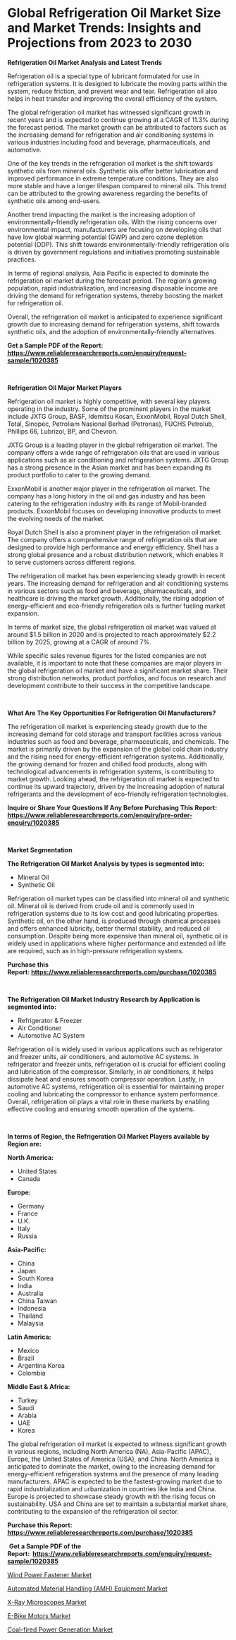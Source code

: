 <p><h1>Global Refrigeration Oil Market Size and Market Trends: Insights and Projections from 2023 to 2030</h1></p><p><strong>Refrigeration Oil Market Analysis and Latest Trends</strong></p>
<p><p>Refrigeration oil is a special type of lubricant formulated for use in refrigeration systems. It is designed to lubricate the moving parts within the system, reduce friction, and prevent wear and tear. Refrigeration oil also helps in heat transfer and improving the overall efficiency of the system.</p><p>The global refrigeration oil market has witnessed significant growth in recent years and is expected to continue growing at a CAGR of 11.3% during the forecast period. The market growth can be attributed to factors such as the increasing demand for refrigeration and air conditioning systems in various industries including food and beverage, pharmaceuticals, and automotive.</p><p>One of the key trends in the refrigeration oil market is the shift towards synthetic oils from mineral oils. Synthetic oils offer better lubrication and improved performance in extreme temperature conditions. They are also more stable and have a longer lifespan compared to mineral oils. This trend can be attributed to the growing awareness regarding the benefits of synthetic oils among end-users.</p><p>Another trend impacting the market is the increasing adoption of environmentally-friendly refrigeration oils. With the rising concerns over environmental impact, manufacturers are focusing on developing oils that have low global warming potential (GWP) and zero ozone depletion potential (ODP). This shift towards environmentally-friendly refrigeration oils is driven by government regulations and initiatives promoting sustainable practices.</p><p>In terms of regional analysis, Asia Pacific is expected to dominate the refrigeration oil market during the forecast period. The region's growing population, rapid industrialization, and increasing disposable income are driving the demand for refrigeration systems, thereby boosting the market for refrigeration oil.</p><p>Overall, the refrigeration oil market is anticipated to experience significant growth due to increasing demand for refrigeration systems, shift towards synthetic oils, and the adoption of environmentally-friendly alternatives.</p></p>
<p><strong>Get a Sample PDF of the Report:&nbsp; <a href="https://www.reliableresearchreports.com/enquiry/request-sample/1020385">https://www.reliableresearchreports.com/enquiry/request-sample/1020385</a></strong></p>
<p>&nbsp;</p>
<p><strong>Refrigeration Oil Major Market Players</strong></p>
<p><p>Refrigeration oil market is highly competitive, with several key players operating in the industry. Some of the prominent players in the market include JXTG Group, BASF, Idemitsu Kosan, ExxonMobil, Royal Dutch Shell, Total, Sinopec, Petroliam Nasional Berhad (Petronas), FUCHS Petrolub, Phillips 66, Lubrizol, BP, and Chevron.</p><p>JXTG Group is a leading player in the global refrigeration oil market. The company offers a wide range of refrigeration oils that are used in various applications such as air conditioning and refrigeration systems. JXTG Group has a strong presence in the Asian market and has been expanding its product portfolio to cater to the growing demand.</p><p>ExxonMobil is another major player in the refrigeration oil market. The company has a long history in the oil and gas industry and has been catering to the refrigeration industry with its range of Mobil-branded products. ExxonMobil focuses on developing innovative products to meet the evolving needs of the market.</p><p>Royal Dutch Shell is also a prominent player in the refrigeration oil market. The company offers a comprehensive range of refrigeration oils that are designed to provide high performance and energy efficiency. Shell has a strong global presence and a robust distribution network, which enables it to serve customers across different regions.</p><p>The refrigeration oil market has been experiencing steady growth in recent years. The increasing demand for refrigeration and air conditioning systems in various sectors such as food and beverage, pharmaceuticals, and healthcare is driving the market growth. Additionally, the rising adoption of energy-efficient and eco-friendly refrigeration oils is further fueling market expansion.</p><p>In terms of market size, the global refrigeration oil market was valued at around $1.5 billion in 2020 and is projected to reach approximately $2.2 billion by 2025, growing at a CAGR of around 7%.</p><p>While specific sales revenue figures for the listed companies are not available, it is important to note that these companies are major players in the global refrigeration oil market and have a significant market share. Their strong distribution networks, product portfolios, and focus on research and development contribute to their success in the competitive landscape.</p></p>
<p>&nbsp;</p>
<p><strong>What Are The Key Opportunities For Refrigeration Oil Manufacturers?</strong></p>
<p><p>The refrigeration oil market is experiencing steady growth due to the increasing demand for cold storage and transport facilities across various industries such as food and beverage, pharmaceuticals, and chemicals. The market is primarily driven by the expansion of the global cold chain industry and the rising need for energy-efficient refrigeration systems. Additionally, the growing demand for frozen and chilled food products, along with technological advancements in refrigeration systems, is contributing to market growth. Looking ahead, the refrigeration oil market is expected to continue its upward trajectory, driven by the increasing adoption of natural refrigerants and the development of eco-friendly refrigeration technologies.</p></p>
<p><strong>Inquire or Share Your Questions If Any Before Purchasing This Report: <a href="https://www.reliableresearchreports.com/enquiry/pre-order-enquiry/1020385">https://www.reliableresearchreports.com/enquiry/pre-order-enquiry/1020385</a></strong></p>
<p>&nbsp;</p>
<p><strong>Market Segmentation</strong></p>
<p><strong>The Refrigeration Oil Market Analysis by types is segmented into:</strong></p>
<p><ul><li>Mineral Oil</li><li>Synthetic Oil</li></ul></p>
<p><p>Refrigeration oil market types can be classified into mineral oil and synthetic oil. Mineral oil is derived from crude oil and is commonly used in refrigeration systems due to its low cost and good lubricating properties. Synthetic oil, on the other hand, is produced through chemical processes and offers enhanced lubricity, better thermal stability, and reduced oil consumption. Despite being more expensive than mineral oil, synthetic oil is widely used in applications where higher performance and extended oil life are required, such as in high-pressure refrigeration systems.</p></p>
<p><strong>Purchase this Report:&nbsp;<a href="https://www.reliableresearchreports.com/purchase/1020385">https://www.reliableresearchreports.com/purchase/1020385</a></strong></p>
<p>&nbsp;</p>
<p><strong>The Refrigeration Oil Market Industry Research by Application is segmented into:</strong></p>
<p><ul><li>Refrigerator & Freezer</li><li>Air Conditioner</li><li>Automotive AC System</li></ul></p>
<p><p>Refrigeration oil is widely used in various applications such as refrigerator and freezer units, air conditioners, and automotive AC systems. In refrigerator and freezer units, refrigeration oil is crucial for efficient cooling and lubrication of the compressor. Similarly, in air conditioners, it helps dissipate heat and ensures smooth compressor operation. Lastly, in automotive AC systems, refrigeration oil is essential for maintaining proper cooling and lubricating the compressor to enhance system performance. Overall, refrigeration oil plays a vital role in these markets by enabling effective cooling and ensuring smooth operation of the systems.</p></p>
<p>&nbsp;</p>
<p><strong>In terms of Region, the Refrigeration Oil Market Players available by Region are:</strong></p>
<p>
    <p> <strong> North America: </strong>
        <ul>
            <li>United States</li>
            <li>Canada</li>
        </ul>
        </p> 
    <p> <strong> Europe: </strong>
        <ul>
            <li>Germany</li>
            <li>France</li>
            <li>U.K.</li>
            <li>Italy</li>
            <li>Russia</li>
        </ul>
        </p> 
    <p> <strong> Asia-Pacific: </strong>
        <ul>
            <li>China</li>
            <li>Japan</li>
            <li>South Korea</li>
            <li>India</li>
            <li>Australia</li>
            <li>China Taiwan</li>
            <li>Indonesia</li>
            <li>Thailand</li>
            <li>Malaysia</li>
        </ul>
        </p> 
    <p> <strong> Latin America: </strong>
        <ul>
            <li>Mexico</li>
            <li>Brazil</li>
            <li>Argentina Korea</li>
            <li>Colombia</li>
        </ul>
        </p> 
    <p> <strong> Middle East & Africa: </strong>
        <ul>
            <li>Turkey</li>
            <li>Saudi</li>
            <li>Arabia</li>
            <li>UAE</li>
            <li>Korea</li>
        </ul>
    </p>
    </p>
<p><p>The global refrigeration oil market is expected to witness significant growth in various regions, including North America (NA), Asia-Pacific (APAC), Europe, the United States of America (USA), and China. North America is anticipated to dominate the market, owing to the increasing demand for energy-efficient refrigeration systems and the presence of many leading manufacturers. APAC is expected to be the fastest-growing market due to rapid industrialization and urbanization in countries like India and China. Europe is projected to showcase steady growth with the rising focus on sustainability. USA and China are set to maintain a substantial market share, contributing to the expansion of the refrigeration oil sector.</p></p>
<p><strong>Purchase this Report: <a href="https://www.reliableresearchreports.com/purchase/1020385">https://www.reliableresearchreports.com/purchase/1020385</a></strong></p>
<p>&nbsp;<strong>Get a Sample PDF of the Report:&nbsp;&nbsp;<a href="https://www.reliableresearchreports.com/enquiry/request-sample/1020385">https://www.reliableresearchreports.com/enquiry/request-sample/1020385</a></strong></p>
<p><strong></strong></p>
<p><p><a href="https://www.linkedin.com/pulse/decoding-wind-power-fastener-market-deep-dive-latest-trends-jl8oe/">Wind Power Fastener Market</a></p><p><a href="https://medium.com/@noewwade60/automated-material-handling-amh-equipment-market-trends-forecast-and-competitive-analysis-to-105893bd9c09">Automated Material Handling (AMH) Equipment Market</a></p><p><a href="https://www.linkedin.com/pulse/x-ray-microscopes-market-size-share-global-analysis-report-oxyve/">X-Ray Microscopes Market</a></p><p><a href="https://www.linkedin.com/pulse/e-bike-motors-market-size-share-amp-trends-analysis-report-9whie/">E-Bike Motors Market</a></p><p><a href="https://medium.com/@wadeodinnn745/coal-fired-power-generation-market-share-evolution-and-market-growth-trends-2023-2030-876cda56474d">Coal-fired Power Generation Market</a></p></p>